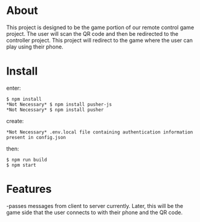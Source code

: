 # About

This project is designed to be the game portion of our remote control game project. The user will scan the QR code and then be redirected to the controller project. This project
will redirect to the game where the user can play using their phone.

# Install

enter:

    $ npm install
    *Not Necessary* $ npm install pusher-js
    *Not Necessary* $ npm install pusher

create:

    *Not Necessary* .env.local file containing authentication information present in config.json

then:

    $ npm run build
    $ npm start

# Features

-passes messages from client to server currently. Later, this will be the game side that the user connects to with their phone and the QR code.
